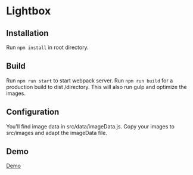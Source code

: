 # Lightbox

## Installation
Run `npm install` in root directory.

## Build
Run `npm run start` to start webpack server.
Run `npm run build` for a production build to dist /directory. This will also run gulp and optimize the images.

## Configuration
You'll find image data in src/data/imageData.js.
Copy your images to src/images and adapt the imageData file. 

## Demo
<a href="http://lightbox.mgnmrt.com/">Demo</a>

